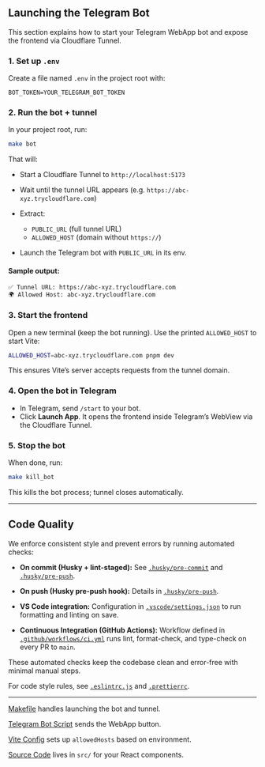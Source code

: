 ## Launching the Telegram Bot

This section explains how to start your Telegram WebApp bot and expose the frontend via Cloudflare Tunnel.

### 1. Set up `.env`

Create a file named `.env` in the project root with:

```env
BOT_TOKEN=YOUR_TELEGRAM_BOT_TOKEN
```

### 2. Run the bot + tunnel

In your project root, run:

```sh
make bot
```

That will:

- Start a Cloudflare Tunnel to `http://localhost:5173`
- Wait until the tunnel URL appears (e.g. `https://abc-xyz.trycloudflare.com`)
- Extract:

  - `PUBLIC_URL` (full tunnel URL)
  - `ALLOWED_HOST` (domain without `https://`)

- Launch the Telegram bot with `PUBLIC_URL` in its env.

#### Sample output:

```sh
✅ Tunnel URL: https://abc-xyz.trycloudflare.com
🌍 Allowed Host: abc-xyz.trycloudflare.com
```

### 3. Start the frontend

Open a new terminal (keep the bot running). Use the printed `ALLOWED_HOST` to start Vite:

```sh
ALLOWED_HOST=abc-xyz.trycloudflare.com pnpm dev
```

This ensures Vite’s server accepts requests from the tunnel domain.

### 4. Open the bot in Telegram

- In Telegram, send `/start` to your bot.
- Click **Launch App**. It opens the frontend inside Telegram’s WebView via the Cloudflare Tunnel.

### 5. Stop the bot

When done, run:

```sh
make kill_bot
```

This kills the bot process; tunnel closes automatically.

---

## Code Quality

We enforce consistent style and prevent errors by running automated checks:

- **On commit (Husky + lint-staged):**
  See [`.husky/pre-commit`](https://github.com/vylo-app/frontend-saas-bootstrap/blob/main/.husky/pre-commit) and [`.husky/pre-push`](https://github.com/vylo-app/frontend-saas-bootstrap/blob/main/.husky/pre-push).

- **On push (Husky pre-push hook):**
  Details in [`.husky/pre-push`](https://github.com/vylo-app/frontend-saas-bootstrap/blob/main/.husky/pre-push).

- **VS Code integration:**
  Configuration in [`.vscode/settings.json`](https://github.com/vylo-app/frontend-saas-bootstrap/blob/main/.vscode/settings.json) to run formatting and linting on save.

- **Continuous Integration (GitHub Actions):**
  Workflow defined in [`.github/workflows/ci.yml`](https://github.com/vylo-app/frontend-saas-bootstrap/blob/main/.github/workflows/ci.yml) runs lint, format-check, and type-check on every PR to `main`.

These automated checks keep the codebase clean and error-free with minimal manual steps.

For code style rules, see [`.eslintrc.js`](https://github.com/vylo-app/frontend-saas-bootstrap/blob/main/eslint.config.js) and [`.prettierrc`](https://github.com/vylo-app/frontend-saas-bootstrap/blob/main/.prettierrc).

---

[Makefile](https://github.com/vylo-app/frontend-saas-bootstrap/blob/main/Makefile) handles launching the bot and tunnel.

[Telegram Bot Script](https://github.com/vylo-app/frontend-saas-bootstrap/blob/main/TelegramBot/make-bot.js) sends the WebApp button.

[Vite Config](https://github.com/vylo-app/frontend-saas-bootstrap/blob/main/vite.config.ts) sets up `allowedHosts` based on environment.

[Source Code](https://github.com/vylo-app/frontend-saas-bootstrap/tree/main/src) lives in `src/` for your React components.
